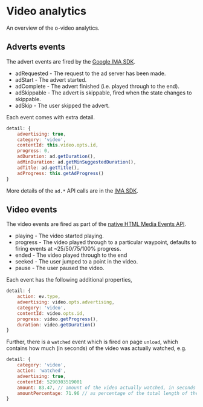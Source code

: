 # Video analytics

An overview of the o-video analytics.

## Adverts events

The advert events are fired by the [Google IMA SDK](https://developers.google.com/interactive-media-ads/docs/sdks/html5/v3/apis#ima.AdEvent.Type).

- adRequested - The request to the ad server has been made.
- adStart - The advert started.
- adComplete - The advert finished (i.e. played through to the end).
- adSkippable - The advert is skippable, fired when the state changes to skippable.
- adSkip - The user skipped the advert.

Each event comes with extra detail.

```js
detail: {
	advertising: true,
	category: 'video',
	contentId: this.video.opts.id,
	progress: 0,
	adDuration: ad.getDuration(),
	adMinDuration: ad.getMinSuggestedDuration(),
	adTitle: ad.getTitle(),
	adProgress: this.getAdProgress()
}
```

More details of the `ad.*` API calls are in the [IMA SDK](https://developers.google.com/interactive-media-ads/docs/sdks/html5/v3/apis).

## Video events

The video events are fired as part of the [native HTML Media Events API](https://developer.mozilla.org/en/docs/Web/Guide/Events/Media_events).

- playing - The video started playing.
- progress - The video played through to a particular waypoint, defaults to firing events at ~25/50/75/100% progress.
- ended - The video played through to the end
- seeked - The user jumped to a point in the video.
- pause - The user paused the video.

Each event has the following additional properties,

```js
detail: {
	action: ev.type,
	advertising: video.opts.advertising,
	category: 'video',
 	contentId: video.opts.id,
	progress: video.getProgress(),
	duration: video.getDuration()
}
```

Further, there is a `watched` event which is fired on page `unload`, which contains how much (in seconds) of the
video was actually watched, e.g.

```js
detail: {
    category: 'video',
    action: 'watched',
    advertising: true,
    contentId: 5290303519001
    amount: 83.47, // amount of the video actually watched, in seconds
    amountPercentage: 71.96 // as percentage of the total length of the video, could be > 100
}
```
